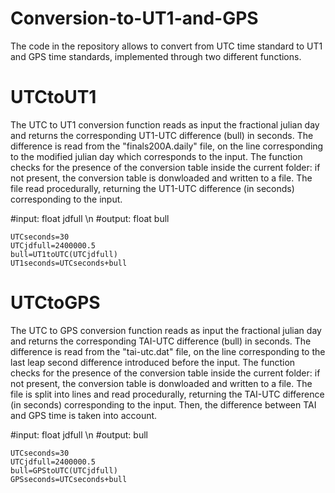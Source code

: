 # Conversion-to-UT1-and-GPS
The code in the repository allows to convert from UTC time standard to UT1 and GPS time standards, implemented through two different functions.

# UTCtoUT1
The UTC to UT1 conversion function reads as input the fractional julian day and returns the corresponding UT1-UTC difference (bull) in seconds. The difference is read from the "finals200A.daily" file, on the line corresponding to the modified julian day which corresponds to the input.
The function checks for the presence of the conversion table inside the current folder: if not present, the conversion table is donwloaded and written to a file. The file read procedurally, returning the UT1-UTC difference (in seconds) corresponding to the input.

#input: float jdfull \n
#output: float bull

~~~
UTCseconds=30
UTCjdfull=2400000.5
bull=UT1toUTC(UTCjdfull)
UT1seconds=UTCseconds+bull
~~~

# UTCtoGPS
The UTC to GPS conversion function reads as input the fractional julian day and returns the corresponding TAI-UTC difference (bull) in seconds. The difference is read from the "tai-utc.dat" file, on the line corresponding to the last leap second difference introduced before the input.
The function checks for the presence of the conversion table inside the current folder: if not present, the conversion table is donwloaded and written to a file. The file is split into lines and read procedurally, returning the TAI-UTC difference (in seconds) corresponding to the input. Then, the difference between TAI and GPS time is taken into account.

#input: float jdfull \n
#output: bull

~~~
UTCseconds=30
UTCjdfull=2400000.5
bull=GPStoUTC(UTCjdfull)
GPSseconds=UTCseconds+bull
~~~

